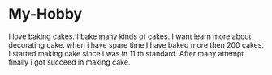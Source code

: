 # My-Hobby
I love baking cakes.
I bake many kinds of cakes.
I want learn more about decorating cake.
when i have spare time 
I have baked more then 200 cakes.
I started making cake since i was in 11 th standard.
After many attempt finally i got succeed in making cake.